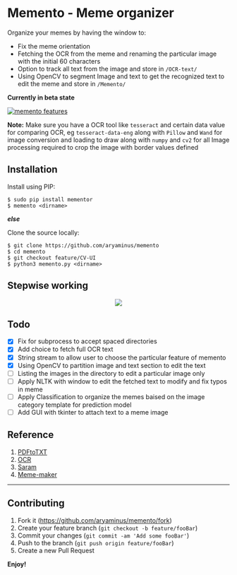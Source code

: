 # Memento - Meme organizer
Organize your memes by having the window to:

- Fix the meme orientation
- Fetching the OCR from the meme and renaming the particular image with the initial 60 characters 
- Option to track all text from the image and store in `/OCR-text/`
- Using OpenCV to segment Image and text to get the recognized text to edit the meme and store in `/Memento/`

**Currently in beta state**

[![memento features](https://i.imgur.com/A8nZo21.gif)](https://youtu.be/YF6Tf7qOXU4)

**Note:**
Make sure you have a OCR tool like `tesseract` and certain data value for comparing OCR, eg `tesseract-data-eng` along with `Pillow` and `Wand` for image conversion and loading to draw along with `numpy` and `cv2` for all Image processing required to crop the image with border values defined

## Installation

Install using PIP:
```
$ sudo pip install mementor
$ memento <dirname>
```
***else***

Clone the source locally:
```
$ git clone https://github.com/aryaminus/memento
$ cd memento
$ git checkout feature/CV-UI
$ python3 memento.py <dirname>
```
## Stepwise working
<p align="center">
    <img src="https://i.imgur.com/8w5kADL.png">
<p>

## Todo
- [x] Fix for subprocess to accept spaced directories
- [x] Add choice to fetch full OCR text
- [x] String stream to allow user to choose the particular feature of memento
- [x] Using OpenCV to partition image and text section to edit the text
- [ ] Listing the images in the directory to edit a particular image only
- [ ] Apply NLTK with window to edit the fetched text to modify and fix typos in meme
- [ ] Apply Classification to organize the memes baised on the image category template for prediction model
- [ ] Add GUI with tkinter to attach text to a meme image

## Reference
1. <a href="https://github.com/lucab85/PDFtoTXT" target="_blank">PDFtoTXT</a>
2. <a href="https://github.com/pySushi/OCR" target="_blank">OCR</a>
3. <a href="https://github.com/aryaminus/saram" target="_blank">Saram</a>
4. <a href="https://github.com/evmarts/meme-maker" target="_blank">Meme-maker</a>


-----------------------------------------------------------------------------------------------------------

## Contributing

1. Fork it (<https://github.com/aryaminus/memento/fork>)
2. Create your feature branch (`git checkout -b feature/fooBar`)
3. Commit your changes (`git commit -am 'Add some fooBar'`)
4. Push to the branch (`git push origin feature/fooBar`)
5. Create a new Pull Request

**Enjoy!**